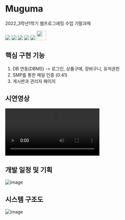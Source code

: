 # Muguma
2022_3학년1학기 웹프로그래밍 수업 기말과제 
<p>
<img src="https://img.shields.io/badge/Apache Tomcat-F8DC75?style=flat-square&logo=Apache Tomcat&logoColor=black"/>
<img src="https://img.shields.io/badge/JavaScript-F7DF1E?style=flat-square&logo=JavaScript&logoColor=black"/> <img src="https://img.shields.io/badge/HTML5-E34F26?style=flat-square&logo=HTML5&logoColor=black"/> <img src="https://img.shields.io/badge/CSS3-1572B6?style=flat-square&logo=CSS3&logoColor=white"/> <img src="https://img.shields.io/badge/MySQL-4479A1?style=flat-square&logo=MySQL&logoColor=white"/> <img src="https://cdn-icons-png.flaticon.com/512/28/28968.png" width="30px" height="30px"/> 

</p>

## 핵심 구현 기능
1. DB 연동(DBMS) -> 로그인, 상품구매, 장바구니, 유저권한
2. SMP를 통한 메일 인증 (0:41)
3. 게시판과 관리자 페이지

## 시연영상
<p>
<video src="https://user-images.githubusercontent.com/54611807/197399059-3ff911a6-2ea8-4c5b-a40c-ff9df9f8ef81.mp4"/>
</p>


## 개발 일정 및 기획
![image](https://user-images.githubusercontent.com/54611807/197399321-52161b03-4cdb-4aef-b631-7bdaea214fe7.png)

## 시스템 구조도
![image](https://user-images.githubusercontent.com/54611807/197399255-9df68276-675a-42af-8581-48179ff4cbb2.png)
